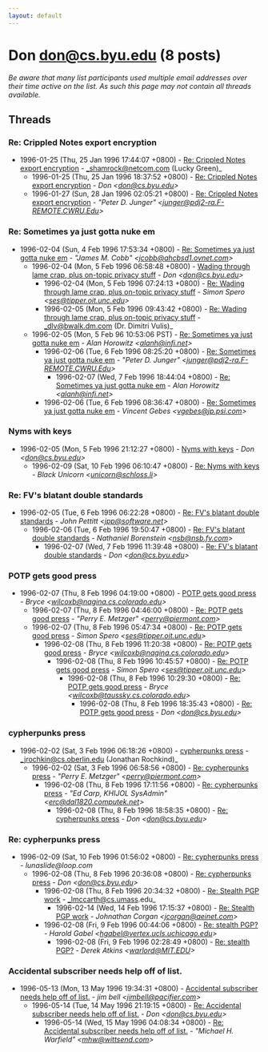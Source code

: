 ```yaml
---
layout: default
---
```


# Don <don@cs.byu.edu> (8 posts)

_Be aware that many list participants used multiple email addresses over their time active on the list. As such this page may not contain all threads available._

## Threads

### Re: Crippled Notes export encryption
+ 1996-01-25 (Thu, 25 Jan 1996 17:44:07 +0800) - [Re: Crippled Notes export encryption](/archive/1996/01/3e821d64565c821683caab4d154648031723766f442dbbd52ae17d56ddc43dd7) - _shamrock@netcom.com (Lucky Green)_
  + 1996-01-25 (Thu, 25 Jan 1996 18:37:52 +0800) - [Re: Crippled Notes export encryption](/archive/1996/01/1d951c633daec3eb52b51234cb8e92596d350999736e0a74eec7eb1863e7ae41) - _Don \<don@cs.byu.edu\>_
  + 1996-01-27 (Sun, 28 Jan 1996 02:05:21 +0800) - [Re: Crippled Notes export encryption](/archive/1996/01/ed5e77a23238ccae1789160b593508451dfda79a414f0d35199270838259f133) - _"Peter D. Junger" \<junger@pdj2-ra.F-REMOTE.CWRU.Edu\>_

### Re: Sometimes ya just gotta nuke em
+ 1996-02-04 (Sun, 4 Feb 1996 17:53:34 +0800) - [Re: Sometimes ya just gotta nuke em](/archive/1996/02/1c43c4b76a99026b391b7fd2ddef341857a5e7b656976c518cecbef5ef757a65) - _"James M. Cobb" \<jcobb@ahcbsd1.ovnet.com\>_
  + 1996-02-04 (Mon, 5 Feb 1996 06:58:48 +0800) - [Wading through lame crap, plus on-topic privacy stuff](/archive/1996/02/d9b41bcda4348a712e77dfefa82c9448aa007ea09539517e2e846318e6c4694b) - _Don \<don@cs.byu.edu\>_
    + 1996-02-04 (Mon, 5 Feb 1996 07:24:13 +0800) - [Re: Wading through lame crap, plus on-topic privacy stuff](/archive/1996/02/aa3c43c7f5820ebd3f7b435174f832b54b9f11fa3e29e6ab3a0b3ebda54f937e) - _Simon Spero \<ses@tipper.oit.unc.edu\>_
    + 1996-02-05 (Mon, 5 Feb 1996 09:43:42 +0800) - [Re: Wading through lame crap, plus on-topic privacy stuff](/archive/1996/02/82cba31b4b4d05b30e0fe3d2dbfc9b2324ede02676e6a67c2d4a30ff27eeaa4b) - _dlv@bwalk.dm.com (Dr. Dimitri Vulis)_
  + 1996-02-05 (Mon, 5 Feb 96 10:53:06 PST) - [Re: Sometimes ya just gotta nuke em](/archive/1996/02/4ce95e888e2de091e5d1338c477edbe8680bb33f9b3cfce4948ecfe80d268c37) - _Alan Horowitz \<alanh@infi.net\>_
    + 1996-02-06 (Tue, 6 Feb 1996 08:25:20 +0800) - [Re: Sometimes ya just gotta nuke em](/archive/1996/02/e4491bcf923de389b6ece5d56319b095dc671ad4887abca46617954a187e01b1) - _"Peter D. Junger" \<junger@pdj2-ra.F-REMOTE.CWRU.Edu\>_
      + 1996-02-07 (Wed, 7 Feb 1996 18:44:04 +0800) - [Re: Sometimes ya just gotta nuke em](/archive/1996/02/1167da4451994a8b27321145dcafe96f293d6b9095998401e979fc93d0977483) - _Alan Horowitz \<alanh@infi.net\>_
    + 1996-02-06 (Tue, 6 Feb 1996 08:36:47 +0800) - [Re: Sometimes ya just gotta nuke em](/archive/1996/02/034bf0ec3705c58b622d58ca06548dca560cec7d0234c26ab539eaf7d6ca02a2) - _Vincent Gebes \<vgebes@jp.psi.com\>_

### Nyms with keys
+ 1996-02-05 (Mon, 5 Feb 1996 21:12:27 +0800) - [Nyms with keys](/archive/1996/02/6eff57592ee7052d936db9cbf0fae42dbbccf77f202ba53b9effe7cfa2e20eab) - _Don \<don@cs.byu.edu\>_
  + 1996-02-09 (Sat, 10 Feb 1996 06:10:47 +0800) - [Re: Nyms with keys](/archive/1996/02/470a311367728abd935cafa52e13a1f6370fb74fedaddd35ea5c3fc3c469e9cd) - _Black Unicorn \<unicorn@schloss.li\>_

### Re: FV's blatant double standards
+ 1996-02-05 (Tue, 6 Feb 1996 06:22:28 +0800) - [Re: FV's blatant double standards](/archive/1996/02/953e058372efd3433be6367eca6dee0a320fce37ea05680393b2481329ac7754) - _John Pettitt \<jpp@software.net\>_
  + 1996-02-06 (Tue, 6 Feb 1996 19:50:47 +0800) - [Re: FV's blatant double standards](/archive/1996/02/81a5d89cba4d5edad6bb5c0b6c40638e0406a4f86f635de5da41c1c628a53637) - _Nathaniel Borenstein \<nsb@nsb.fv.com\>_
    + 1996-02-07 (Wed, 7 Feb 1996 11:39:48 +0800) - [Re: FV's blatant double standards](/archive/1996/02/54a0d1fa3ddac08c59829230df036d26f90b63cd5a17767ab16d93740cd0a588) - _Don \<don@cs.byu.edu\>_

### POTP gets good press
+ 1996-02-07 (Thu, 8 Feb 1996 04:19:00 +0800) - [POTP gets good press](/archive/1996/02/c63b62c18b437e7a25d1902247bb309c101490aa00ea794617416af6c44e213e) - _Bryce \<wilcoxb@nagina.cs.colorado.edu\>_
  + 1996-02-07 (Thu, 8 Feb 1996 04:46:00 +0800) - [Re: POTP gets good press](/archive/1996/02/3a2b9516ab374d57857fabb09f24f4e057192da2f65923066e845471676a3e15) - _"Perry E. Metzger" \<perry@piermont.com\>_
  + 1996-02-07 (Thu, 8 Feb 1996 05:47:34 +0800) - [Re: POTP gets good press](/archive/1996/02/c9b7bfb6081e61624e515e869c0f53ed402a519e04f00d2befc043a39fffa53e) - _Simon Spero \<ses@tipper.oit.unc.edu\>_
    + 1996-02-08 (Thu, 8 Feb 1996 11:20:38 +0800) - [Re: POTP gets good press](/archive/1996/02/32a6277e874b5f58415b6774a6d955b599274e055b429f84c8af91a71eef474e) - _Bryce \<wilcoxb@nagina.cs.colorado.edu\>_
      + 1996-02-08 (Thu, 8 Feb 1996 10:45:57 +0800) - [Re: POTP gets good press](/archive/1996/02/5172c6e1aa38bd601edb0ada77917fa0377556b2cf55384fe4f99720e78c1fcc) - _Simon Spero \<ses@tipper.oit.unc.edu\>_
        + 1996-02-08 (Thu, 8 Feb 1996 10:29:30 +0800) - [Re: POTP gets good press](/archive/1996/02/5c047f4b555816b43d8e491693f50648d3f4d8b7accbd1008a930459d526ce6f) - _Bryce \<wilcoxb@taussky.cs.colorado.edu\>_
          + 1996-02-08 (Thu, 8 Feb 1996 18:35:43 +0800) - [Re: POTP gets good press](/archive/1996/02/02eb7dbb3e56974b4d103ccb448a8eb277bc5e6f479a32eeacabea83f5dcb310) - _Don \<don@cs.byu.edu\>_

### cypherpunks press
+ 1996-02-02 (Sat, 3 Feb 1996 06:18:26 +0800) - [cypherpunks press](/archive/1996/02/da0463c8e23fd1bf63ce32c1110a003b8942fc1ea468494214b6dad2df7c6b44) - _jrochkin@cs.oberlin.edu (Jonathan Rochkind)_
  + 1996-02-02 (Sat, 3 Feb 1996 06:58:56 +0800) - [Re: cypherpunks press](/archive/1996/02/be47f44c98753fc5d258c5f2402e736ab39d1cdd4e34f1ea039e24fa23dc2d6f) - _"Perry E. Metzger" \<perry@piermont.com\>_
    + 1996-02-08 (Thu, 8 Feb 1996 17:11:56 +0800) - [Re: cypherpunks press](/archive/1996/02/7fe742972a7b2845bb2e6696cec71f3c164ce11fa2abaad5cccbfb8b16ab59c4) - _"Ed Carp, KHIJOL SysAdmin" \<erc@dal1820.computek.net\>_
      + 1996-02-08 (Thu, 8 Feb 1996 18:58:35 +0800) - [Re: cypherpunks press](/archive/1996/02/0acda22a9f48f44752871773327b9e4dd0b30ba00b609fa45bf0b530235f05e9) - _Don \<don@cs.byu.edu\>_

### Re: cypherpunks press
+ 1996-02-09 (Sat, 10 Feb 1996 01:56:02 +0800) - [Re: cypherpunks press](/archive/1996/02/701c07f1d28cffb55f13d89ad0df9883e2b610f5355406907644952d8d412c35) - _lunaslide@loop.com_
  + 1996-02-08 (Thu, 8 Feb 1996 20:36:08 +0800) - [Re: cypherpunks press](/archive/1996/02/a3584f5c74d805aa40d1ed700beee90b7b8e76a2dc2e77d06589dc2d67c1e7b8) - _Don \<don@cs.byu.edu\>_
    + 1996-02-08 (Thu, 8 Feb 1996 20:34:32 +0800) - [Re: Stealth PGP work](/archive/1996/02/a0a4aa857f24bebb549cd16bc91487d92532db039bc75da3ba5fef0545c1f44d) - _lmccarth@cs.umass.edu_
      + 1996-02-14 (Wed, 14 Feb 1996 17:15:37 +0800) - [Re: Stealth PGP work](/archive/1996/02/4d7967f4f670fe8fb2f1e3a38cd10c8ee0202b1d8b4f825f23a28ce28fea3e6c) - _Johnathan Corgan \<jcorgan@aeinet.com\>_
    + 1996-02-08 (Fri, 9 Feb 1996 00:44:06 +0800) - [Re: stealth PGP?](/archive/1996/02/c84933447bd6d0d212af222159fe1ccaf81c5b8370b4a91ecfe13ba3b20efdfb) - _Harold Gabel \<hgabel@vertex.ucls.uchicago.edu\>_
      + 1996-02-08 (Fri, 9 Feb 1996 02:28:49 +0800) - [Re: stealth PGP?](/archive/1996/02/002ab5447e5aa1cf86f39ab896b7f448041b5854ab19a9589bdff0bf902c8de0) - _Derek Atkins \<warlord@MIT.EDU\>_

### Accidental subscriber needs help off of list.
+ 1996-05-13 (Mon, 13 May 1996 19:34:31 +0800) - [Accidental subscriber needs help off of list.](/archive/1996/05/5363f724acbbeed5f5f4cd6d4f2b3b990eff00afd2316d076235fbd100b2911d) - _jim bell \<jimbell@pacifier.com\>_
  + 1996-05-14 (Tue, 14 May 1996 21:19:15 +0800) - [Re: Accidental subscriber needs help off of list.](/archive/1996/05/db0d2aaa168c8f925aa3b1ba6e4f5d1a9f68d6825846b40503690a22f0419b69) - _Don \<don@cs.byu.edu\>_
    + 1996-05-14 (Wed, 15 May 1996 04:08:34 +0800) - [Re: Accidental subscriber needs help off of list.](/archive/1996/05/832b1ceb2ab0ec5a2b85bc990c02b83ed74dd56e59e24e85e7082f26259ad79d) - _"Michael H. Warfield" \<mhw@wittsend.com\>_

